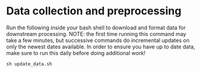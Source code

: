 # Data collection and preprocessing

Run the following inside your bash shell to download and format data for downstream processing.
NOTE: the first time running this command may take a few minutes, but successive
commands do incremental updates on only the newest dates available. In order to
ensure you have up to date data, make sure to run this daily before doing additional work!

```
sh update_data.sh
```
